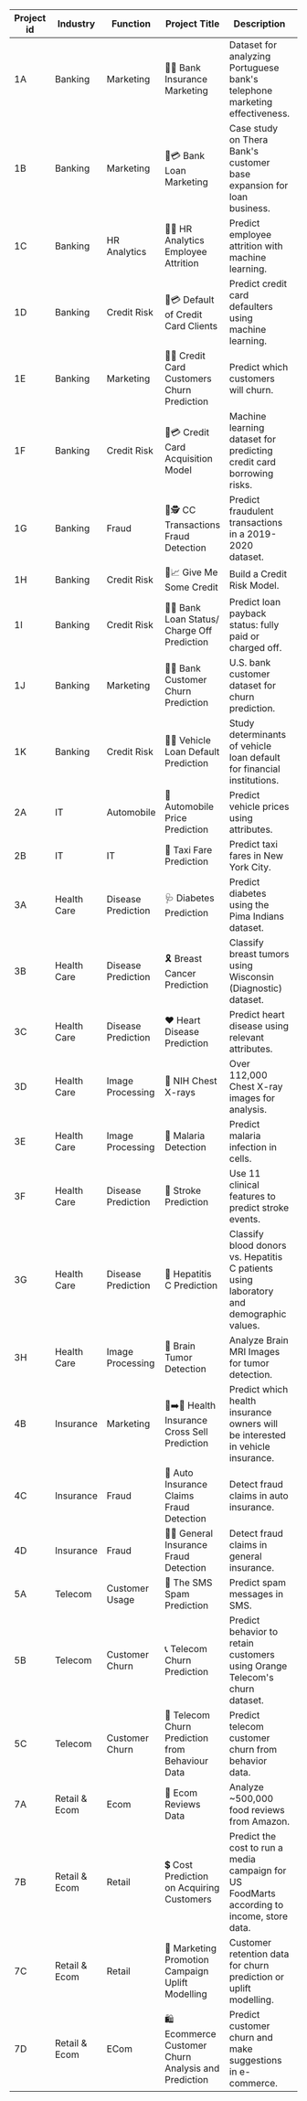 | Project id | Industry | Function       | Project Title                                 | Description                                                                 | Data Link                                                                                      |
|------------|----------|----------------|------------------------------------------------|-----------------------------------------------------------------------------|-------------------------------------------------------------------------------------------------|
| 1A         | Banking  | Marketing      | 🏦💼 Bank Insurance Marketing                  | Dataset for analyzing Portuguese bank's telephone marketing effectiveness.  | [🔗](https://archive.ics.uci.edu/ml/datasets/Bank+Marketing#)                                   |
| 1B         | Banking  | Marketing      | 🏦💳 Bank Loan Marketing                       | Case study on Thera Bank's customer base expansion for loan business.       | [🔗](https://www.kaggle.com/datasets/itsmesunil/bank-loan-modelling?datasetId=48024&sortBy=voteCount) |
| 1C         | Banking  | HR Analytics   | 🏦👥 HR Analytics Employee Attrition           | Predict employee attrition with machine learning.                           | [🔗](https://www.kaggle.com/pavansubhasht/ibm-hr-analytics-attrition-dataset)                  |
| 1D         | Banking  | Credit Risk    | 🏦💳 Default of Credit Card Clients            | Predict credit card defaulters using machine learning.                      | [🔗](https://www.kaggle.com/uciml/default-of-credit-card-clients-dataset)                      |
| 1E         | Banking  | Marketing      | 🏦❌ Credit Card Customers Churn Prediction    | Predict which customers will churn.                                          | [🔗](https://www.kaggle.com/datasets/sakshigoyal7/credit-card-customers?datasetId=982921&sortBy=voteCount) |
| 1F         | Banking  | Credit Risk    | 🏦💳 Credit Card Acquisition Model             | Machine learning dataset for predicting credit card borrowing risks.        | [🔗](https://www.kaggle.com/datasets/rikdifos/credit-card-approval-prediction)                 |
| 1G         | Banking  | Fraud          | 🏦🕵️ CC Transactions Fraud Detection           | Predict fraudulent transactions in a 2019-2020 dataset.                      | [🔗](https://www.kaggle.com/datasets/kartik2112/fraud-detection)                               |
| 1H         | Banking  | Credit Risk    | 🏦📈 Give Me Some Credit                       | Build a Credit Risk Model.                                                   | [🔗](https://github.com/venkatareddykonasani/Datasets/tree/master/Give%20me%20some%20Credit)   |
| 1I         | Banking  | Credit Risk    | 🏦💲 Bank Loan Status/ Charge Off Prediction   | Predict loan payback status: fully paid or charged off.                      | [🔗](https://www.kaggle.com/datasets/zaurbegiev/my-dataset?select=credit_train.csv)            |
| 1J         | Banking  | Marketing      | 🏦🔄 Bank Customer Churn Prediction            | U.S. bank customer dataset for churn prediction.                             | [🔗](https://www.kaggle.com/datasets/shantanudhakadd/bank-customer-churn-prediction?select=Churn_Modelling.csv) |
| 1K         | Banking  | Credit Risk    | 🏦🚗 Vehicle Loan Default Prediction            | Study determinants of vehicle loan default for financial institutions.      | [🔗](https://www.kaggle.com/datasets/avikpaul4u/vehicle-loan-default-prediction?select=train.csv) |
| 2A         | IT          | Automobile        | 🚗 Automobile Price Prediction                    | Predict vehicle prices using attributes.                                                             | [🔗](https://archive.ics.uci.edu/ml/datasets/Automobile)                                             |
| 2B         | IT          | IT                | 🚕 Taxi Fare Prediction                           | Predict taxi fares in New York City.                                                                 | [🔗](https://www.kaggle.com/c/new-york-city-taxi-fare-prediction/data)                               |
| 3A         | Health Care | Disease Prediction| 🩺 Diabetes Prediction                            | Predict diabetes using the Pima Indians dataset.                                                     | [🔗](https://www.kaggle.com/uciml/pima-indians-diabetes-database)                                    |
| 3B         | Health Care | Disease Prediction| 🎗 Breast Cancer Prediction                       | Classify breast tumors using Wisconsin (Diagnostic) dataset.                                         | [🔗](http://archive.ics.uci.edu/ml/datasets/breast+cancer+wisconsin+(diagnostic))                   |
| 3C         | Health Care | Disease Prediction| ❤️ Heart Disease Prediction                      | Predict heart disease using relevant attributes.                                                     | [🔗](https://archive.ics.uci.edu/ml/datasets/Heart+Disease)                                          |
| 3D         | Health Care | Image Processing  | 🏥 NIH Chest X-rays                               | Over 112,000 Chest X-ray images for analysis.                                                        |                                                                                                     |
| 3E         | Health Care | Image Processing  | 🔬 Malaria Detection                              | Predict malaria infection in cells.                                                                  |                                                                                                     |
| 3F         | Health Care | Disease Prediction| 🧠 Stroke Prediction                              | Use 11 clinical features to predict stroke events.                                                   | [🔗](https://www.kaggle.com/datasets/fedesoriano/stroke-prediction-dataset)                         |
| 3G         | Health Care | Disease Prediction| 🦠 Hepatitis C Prediction                         | Classify blood donors vs. Hepatitis C patients using laboratory and demographic values.               | [🔗](https://www.kaggle.com/datasets/fedesoriano/hepatitis-c-dataset)                               |
| 3H         | Health Care | Image Processing  | 🧠 Brain Tumor Detection                          | Analyze Brain MRI Images for tumor detection.                                                        |                                  | 4A         | Insurance      | Marketing         | 🏥 US Health Insurance Marketplace                         | Explore health and dental plans data in the US Health Insurance Marketplace.                                          | [🔗](https://www.kaggle.com/datasets/hhs/health-insurance-marketplace?datasetId=21&sortBy=voteCount)                         |
| 4B         | Insurance      | Marketing         | 🚗➡️🏥 Health Insurance Cross Sell Prediction              | Predict which health insurance owners will be interested in vehicle insurance.                                        | [🔗](https://www.kaggle.com/datasets/anmolkumar/health-insurance-cross-sell-prediction?datasetId=869050&sortBy=voteCount)    |
| 4C         | Insurance      | Fraud             | 🚓 Auto Insurance Claims Fraud Detection                    | Detect fraud claims in auto insurance.                                                                                | [🔗](https://www.kaggle.com/datasets/buntyshah/auto-insurance-claims-data?datasetId=45152&sortBy=voteCount)                  |
| 4D         | Insurance      | Fraud             | 🕵️‍♂️ General Insurance Fraud Detection                     | Detect fraud claims in general insurance.                                                                             | [🔗](https://www.kaggle.com/datasets/mastmustu/insurance-claims-fraud-data?select=insurance_data.csv)                        |
| 5A         | Telecom        | Customer Usage    | 📱 The SMS Spam Prediction                                  | Predict spam messages in SMS.                                                                                         | [🔗](https://www.kaggle.com/uciml/sms-spam-collection-dataset)                                                               |
| 5B         | Telecom        | Customer Churn    | 📞 Telecom Churn Prediction                                 | Predict behavior to retain customers using Orange Telecom's churn dataset.                                            | [🔗](https://www.kaggle.com/datasets/mnassrib/telecom-churn-datasets)                                                         |
| 5C         | Telecom        | Customer Churn    | 📲 Telecom Churn Prediction from Behaviour Data             | Predict telecom customer churn from behavior data.                                                                    | [🔗](https://www.kaggle.com/datasets/abhinav89/telecom-customer)                                                              |
| 7A         | Retail & Ecom  | Ecom              | 🛒 Ecom Reviews Data                                         | Analyze ~500,000 food reviews from Amazon.                                                                            | [🔗](https://www.kaggle.com/snap/amazon-fine-food-reviews)                                                                    |
| 7B         | Retail & Ecom  | Retail            | 💲 Cost Prediction on Acquiring Customers                   | Predict the cost to run a media campaign for US FoodMarts according to income, store data.                            | [🔗](https://www.kaggle.com/datasets/ramjasmaurya/medias-cost-prediction-in-foodmart)                                         |
| 7C         | Retail & Ecom  | Retail            | 🎁 Marketing Promotion Campaign Uplift Modelling            | Customer retention data for churn prediction or uplift modelling.                                                     | [🔗](https://www.kaggle.com/datasets/davinwijaya/customer-retention)                                                         |
| 7D         | Retail & Ecom  | ECom              | 🛍️ Ecommerce Customer Churn Analysis and Prediction        | Predict customer churn and make suggestions in e-commerce.                                                            | [🔗](https://www.kaggle.com/datasets/ankitverma2010/ecommerce-customer-churn-analysis-and-prediction?select=E+Commerce+Dataset.xlsx) |

